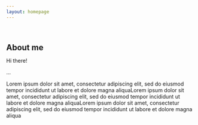 ```yaml
---
layout: homepage
---
```


<h1 id="about-me"></h1>

<h2 style="margin: 60px 0px 10px;">About me</h2>


Hi there!

...

Lorem ipsum dolor sit amet, consectetur adipiscing elit, sed do eiusmod tempor incididunt ut labore et dolore magna aliquaLorem ipsum dolor sit amet, consectetur adipiscing elit, sed do eiusmod tempor incididunt ut labore et dolore magna aliquaLorem ipsum dolor sit amet, consectetur adipiscing elit, sed do eiusmod tempor incididunt ut labore et dolore magna aliqua










